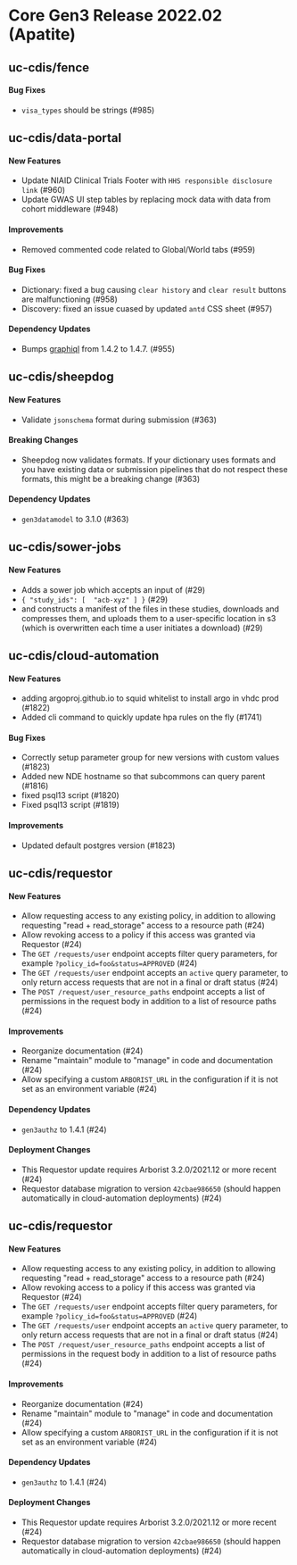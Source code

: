 # Core Gen3 Release 2022.02 (Apatite)

## uc-cdis/fence

#### Bug Fixes
  - `visa_types` should be strings (#985)

## uc-cdis/data-portal

#### New Features
  - Update NIAID Clinical Trials Footer with `HHS responsible disclosure link` 
    (#960)
  - Update GWAS UI step tables by replacing mock data with data from cohort 
    middleware (#948)

#### Improvements
  - Removed commented code related to Global/World tabs (#959)

#### Bug Fixes
  - Dictionary: fixed a bug causing `clear history` and `clear result` buttons 
    are malfunctioning (#958)
  - Discovery: fixed an issue cuased by updated `antd` CSS sheet (#957)

#### Dependency Updates
  - Bumps [graphiql](https://github.com/graphql/graphiql) from 1.4.2 to 1.4.7. 
    (#955)

## uc-cdis/sheepdog

#### New Features
  - Validate `jsonschema` format during submission (#363)

#### Breaking Changes
  - Sheepdog now validates formats. If your dictionary uses formats and you 
    have existing data or submission pipelines that do not respect these 
    formats, this might be a breaking change (#363)

#### Dependency Updates
  - `gen3datamodel` to 3.1.0 (#363)

## uc-cdis/sower-jobs

#### New Features
  - Adds a sower job which accepts an input of (#29)
  - `{ "study_ids": [  "acb-xyz" ] }` (#29)
  - and constructs a manifest of the files in these studies, downloads and 
    compresses them, and uploads them to a user-specific location in s3 (which 
    is overwritten each time a user initiates a download) (#29)

## uc-cdis/cloud-automation

#### New Features
  - adding argoproj.github.io to squid whitelist to install argo in vhdc prod 
    (#1822)
  - Added cli command to quickly update hpa rules on the fly (#1741)

#### Bug Fixes
  - Correctly setup parameter group for new versions with custom values (#1823)
  - Added new NDE hostname so that subcommons can query parent (#1816)
  - fixed psql13 script (#1820)
  - Fixed psql13 script (#1819)

#### Improvements
  - Updated default postgres version (#1823)

## uc-cdis/requestor

#### New Features
  - Allow requesting access to any existing policy, in addition to allowing 
    requesting "read + read_storage" access to a resource path (#24)
  - Allow revoking access to a policy if this access was granted via Requestor 
    (#24)
  - The `GET /requests/user` endpoint accepts filter query parameters, for 
    example `?policy_id=foo&status=APPROVED` (#24)
  - The `GET /requests/user` endpoint accepts an `active` query parameter, to 
    only return access requests that are not in a final or draft status (#24)
  - The `POST /request/user_resource_paths` endpoint accepts a list of 
    permissions in the request body in addition to a list of resource paths 
    (#24)

#### Improvements
  - Reorganize documentation (#24)
  - Rename "maintain" module to "manage" in code and documentation (#24)
  - Allow specifying a custom `ARBORIST_URL` in the configuration if it is not 
    set as an environment variable (#24)

#### Dependency Updates
  - `gen3authz` to 1.4.1 (#24)

#### Deployment Changes
  - This Requestor update requires Arborist 3.2.0/2021.12 or more recent (#24)
  - Requestor database migration to version `42cbae986650` (should happen 
    automatically in cloud-automation deployments) (#24)

## uc-cdis/requestor

#### New Features
  - Allow requesting access to any existing policy, in addition to allowing 
    requesting "read + read_storage" access to a resource path (#24)
  - Allow revoking access to a policy if this access was granted via Requestor 
    (#24)
  - The `GET /requests/user` endpoint accepts filter query parameters, for 
    example `?policy_id=foo&status=APPROVED` (#24)
  - The `GET /requests/user` endpoint accepts an `active` query parameter, to 
    only return access requests that are not in a final or draft status (#24)
  - The `POST /request/user_resource_paths` endpoint accepts a list of 
    permissions in the request body in addition to a list of resource paths 
    (#24)

#### Improvements
  - Reorganize documentation (#24)
  - Rename "maintain" module to "manage" in code and documentation (#24)
  - Allow specifying a custom `ARBORIST_URL` in the configuration if it is not 
    set as an environment variable (#24)

#### Dependency Updates
  - `gen3authz` to 1.4.1 (#24)

#### Deployment Changes
  - This Requestor update requires Arborist 3.2.0/2021.12 or more recent (#24)
  - Requestor database migration to version `42cbae986650` (should happen 
    automatically in cloud-automation deployments) (#24)

